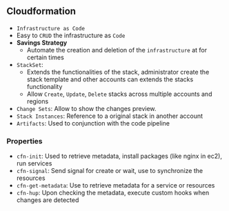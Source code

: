## Cloudformation

- `Infrastructure as Code`
- Easy to `CRUD` the infrastructure as `Code`
- **Savings Strategy**
  - Automate the creation and deletion of the `infrastructure` at for certain times
- `StackSet`:
  - Extends the functionalities of the stack, administrator create the stack template and other accounts can extends the stacks functionality
  - Allow `Create`, `Update`, `Delete` stacks across multiple accounts and regions
- `Change Sets`: Allow to show the changes preview.
- `Stack Instances`: Reference to a original stack in another account
- `Artifacts`: Used to conjunction with the code pipeline

### Properties

- `cfn-init`: Used to retrieve metadata, install packages (like nginx in ec2), run services
- `cfn-signal`: Send signal for create or wait, use to synchronize the resources
- `cfn-get-metadata`: Use to retrieve metadata for a service or resources
- `cfn-hup`: Upon checking the metadata, execute custom hooks when changes are detected
